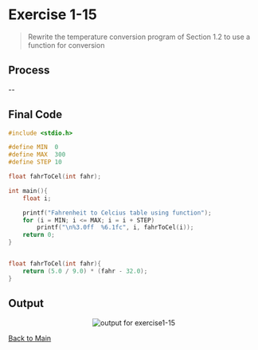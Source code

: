 # Exercise 1-15
> Rewrite the temperature conversion program of Section 1.2 to use a function for conversion

## Process
--
## Final Code
```c
#include <stdio.h>

#define MIN  0
#define MAX  300
#define STEP 10

float fahrToCel(int fahr);

int main(){
	float i;

	printf("Fahrenheit to Celcius table using function");
	for (i = MIN; i <= MAX; i = i + STEP)
		printf("\n%3.0ff  %6.1fc", i, fahrToCel(i)); 
    return 0;
}


float fahrToCel(int fahr){
	return (5.0 / 9.0) * (fahr - 32.0);
}
```

## Output
<p align="center">
    <image src="../assets/exercise1-15_output1.jpg" alt="output for exercise1-15" />
</p>


[Back to Main](../readme.md)
